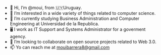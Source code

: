 - 👋 Hi, I’m @moui, from 🇺🇾Uruguay.
- 👀 I’m interested in a wide variety of things related to computer science.
- 🌱 I’m currently studying Business Administration and Computer Engineering at Universidad de la Republica.
- 🖥️ I work as IT Support and Systems Administrator for a goverment agency.
- 💞️ I’m looking to collaborate on open source projects related to Web 3.0.
- 📫 Yo can reach me at mouibarrera8@gmail.com

<!---
moui/moui is a ✨ special ✨ repository because its `README.md` (this file) appears on your GitHub profile.
You can click the Preview link to take a look at your changes.
--->
